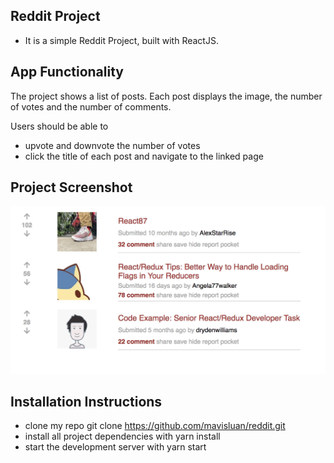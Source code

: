 ## Reddit Project
- It is a simple Reddit Project, built with ReactJS.


## App Functionality

The project shows a list of posts. 
Each post displays the image, the number of votes and the number of comments.

Users should be able to 
- upvote and downvote the number of votes
- click the title of each post and navigate to the linked page

## Project Screenshot
<img src='src/icons/project.png' width='800'>


## Installation Instructions
- clone my repo git clone https://github.com/mavisluan/reddit.git
- install all project dependencies with yarn install
- start the development server with yarn start
